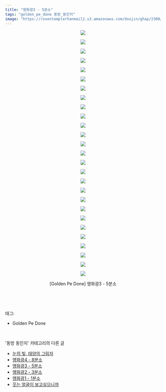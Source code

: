 ```yaml
---
title: "앵화광3 - 5분소"
tags: "golden_pe_done 동방_동인지"
image: "https://rosentemplerhanmail2.s3.amazonaws.com/doujin/ghap/2300/001.jpg"
---
```

<div class="article">
<p style="text-align: center; clear: none; float: none;"><img src="{{ site.imgserver12 }}/ghap/2300/001.jpg"/></p>
<p style="text-align: center; clear: none; float: none;"><img src="{{ site.imgserver12 }}/ghap/2300/002.jpg"/></p>
<p style="text-align: center; clear: none; float: none;"><img src="{{ site.imgserver12 }}/ghap/2300/003.jpg"/></p>
<p style="text-align: center; clear: none; float: none;"><img src="{{ site.imgserver12 }}/ghap/2300/004.jpg"/></p>
<p style="text-align: center; clear: none; float: none;"><img src="{{ site.imgserver12 }}/ghap/2300/005.jpg"/></p>
<p style="text-align: center; clear: none; float: none;"><img src="{{ site.imgserver12 }}/ghap/2300/006.jpg"/></p>
<p style="text-align: center; clear: none; float: none;"><img src="{{ site.imgserver12 }}/ghap/2300/007.jpg"/></p>
<p style="text-align: center; clear: none; float: none;"><img src="{{ site.imgserver12 }}/ghap/2300/008.jpg"/></p>
<p style="text-align: center; clear: none; float: none;"><img src="{{ site.imgserver12 }}/ghap/2300/009.jpg"/></p>
<p style="text-align: center; clear: none; float: none;"><img src="{{ site.imgserver12 }}/ghap/2300/010.jpg"/></p>
<p style="text-align: center; clear: none; float: none;"><img src="{{ site.imgserver12 }}/ghap/2300/011.jpg"/></p>
<p style="text-align: center; clear: none; float: none;"><img src="{{ site.imgserver12 }}/ghap/2300/012.jpg"/></p>
<p style="text-align: center; clear: none; float: none;"><img src="{{ site.imgserver12 }}/ghap/2300/013.jpg"/></p>
<p style="text-align: center; clear: none; float: none;"><img src="{{ site.imgserver12 }}/ghap/2300/014.jpg"/></p>
<p style="text-align: center; clear: none; float: none;"><img src="{{ site.imgserver12 }}/ghap/2300/015.jpg"/></p>
<p style="text-align: center; clear: none; float: none;"><img src="{{ site.imgserver12 }}/ghap/2300/016.jpg"/></p>
<p style="text-align: center; clear: none; float: none;"><img src="{{ site.imgserver12 }}/ghap/2300/017.jpg"/></p>
<p style="text-align: center; clear: none; float: none;"><img src="{{ site.imgserver12 }}/ghap/2300/018.jpg"/></p>
<p style="text-align: center; clear: none; float: none;"><img src="{{ site.imgserver12 }}/ghap/2300/019.jpg"/></p>
<p style="text-align: center; clear: none; float: none;"><img src="{{ site.imgserver12 }}/ghap/2300/020.jpg"/></p>
<p style="text-align: center; clear: none; float: none;"><img src="{{ site.imgserver12 }}/ghap/2300/021.jpg"/></p>
<p style="text-align: center; clear: none; float: none;"><img src="{{ site.imgserver12 }}/ghap/2300/022.jpg"/></p>
<p style="text-align: center; clear: none; float: none;"><img src="{{ site.imgserver12 }}/ghap/2300/023.jpg"/></p>
<p style="text-align: center; clear: none; float: none;"><img src="{{ site.imgserver12 }}/ghap/2300/024.jpg"/></p>
<p style="text-align: center; clear: none; float: none;"><img src="{{ site.imgserver12 }}/ghap/2300/025.jpg"/></p>
<p style="text-align: center; clear: none; float: none;"><img src="{{ site.imgserver12 }}/ghap/2300/026.jpg"/></p>
<p style="text-align: center; clear: none; float: none;"><img src="{{ site.imgserver12 }}/ghap/2300/027.jpg"/></p>
<p style="text-align: center; clear: none; float: none;">[Golden Pe Done] 앵화광3 - 5분소</p>
<p><br/></p>
</div><br/>
<div class="tagTrail">
<p>태그: </p>
<ul>
<li>Golden Pe Done</li>
</ul>
</div><br/>
<div class="another">
<p>'동방 동인지' 카테고리의 다른 글</p>
<ul>
<li><a href="/ghap_2303">눈의 빛, 태양의 그림자</a></li>
<li><a href="/ghap_2301">앵화광4 - 8분소</a></li>
<li><a href="/ghap_2300">앵화광3 - 5분소</a></li>
<li><a href="/ghap_2299">앵화광2 - 3분소</a></li>
<li><a href="/ghap_2298">앵화광1 - 1분소</a></li>
<li><a href="/ghap_2297">웃는 얼굴이 보고싶으니까</a></li>
</ul>
</div><br/>
<div class="cb_module cb_fluid">
<div class="cb_wrt cb_profile">
</div><!-- commentList close -->
</div><br/>
